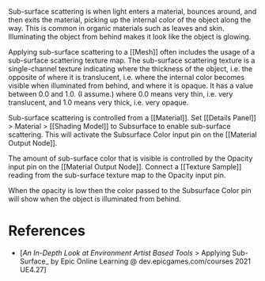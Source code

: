 Sub-surface scattering is when light enters a material, bounces around, and then exits the material, picking up the internal color of the object along the way.
This is common in organic materials such as leaves and skin.
Illuminating the object from behind makes it look like the object is glowing.

Applying sub-surface scattering to a [[Mesh]] often includes the usage of a sub-surface scattering texture map.
The sub-surface scattering texture is a single-channel texture indicating where the thickness of the object, i.e. the opposite of where it is translucent, i.e. where the internal color becomes visible when illuminated from behind, and where it is opaque.
It has a value between 0.0 and 1.0. (I assume.) where 0.0 means very thin, i.e. very translucent, and 1.0 means very thick, i.e. very opaque.

Sub-surface scattering is controlled from a [[Material]].
Set [[Details Panel]] > Material > [[Shading Model]] to Subsurface to enable sub-surface scattering.
This will activate the Subsurface Color input pin on the [[Material Output Node]].

The amount of sub-surface color that is visible is controlled by the Opacity input pin on the [[Material Output Node]].
Connect a [[Texture Sample]] reading from the sub-surface texture map to the Opacity input pin.

When the opacity is low then the color passed to the Subsurface Color pin will show when the object is illuminated from behind.

# References

- [_An In-Depth Look at Environment Artist Based Tools_ > Applying Sub-Surface_ by Epic Online Learning @ dev.epicgames.com/courses 2021 UE4.27]
